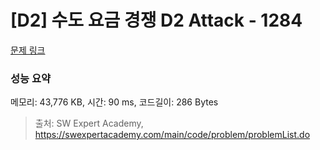# [D2] 수도 요금 경쟁 D2 Attack - 1284 

[문제 링크](https://swexpertacademy.com/main/code/problem/problemDetail.do?contestProbId=AV189xUaI8UCFAZN) 

### 성능 요약

메모리: 43,776 KB, 시간: 90 ms, 코드길이: 286 Bytes



> 출처: SW Expert Academy, https://swexpertacademy.com/main/code/problem/problemList.do